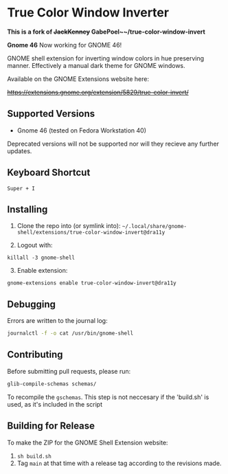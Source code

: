 # True Color Window Inverter

**This is a fork of ~~JackKenney~~ GabePoel~~/true-color-window-invert**

**Gnome 46**
Now working for GNOME 46!

GNOME shell extension for inverting window colors in hue preserving manner. Effectively a manual dark theme for GNOME windows.

Available on the GNOME Extensions website here:

~~https://extensions.gnome.org/extension/5829/true-color-invert/~~

## Supported Versions

- Gnome 46 (tested on Fedora Workstation 40)

Deprecated versions will not be supported nor will they recieve any further updates.

## Keyboard Shortcut

`Super + I`

## Installing

1. Clone the repo into (or symlink into): `~/.local/share/gnome-shell/extensions/true-color-window-invert@dra11y`

2. Logout with:
```
killall -3 gnome-shell
```

3. Enable extension:
```
gnome-extensions enable true-color-window-invert@dra11y
```

## Debugging

Errors are written to the journal log:
```bash
journalctl -f -o cat /usr/bin/gnome-shell
```

## Contributing

Before submitting pull requests, please run:

```bash
glib-compile-schemas schemas/
```

To recompile the `gschemas`.
This step is not neccesary if the 'build.sh' is used, as it's included in the script

## Building for Release

To make the ZIP for the GNOME Shell Extension website: 

1. `sh build.sh`
2. Tag `main` at that time with a release tag according to the revisions made.
